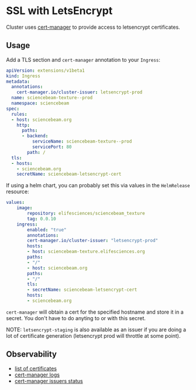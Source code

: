 
SSL with LetsEncrypt
====================

Cluster uses [cert-manager](https://cert-manager.io/) to provide access to letsencrypt certificates.

Usage
-----

Add a TLS section and `cert-manager` annotation  to your `Ingress`:


```yaml
apiVersion: extensions/v1beta1
kind: Ingress
metadata:
  annotations:
    cert-manager.io/cluster-issuer: letsencrypt-prod
  name: sciencebeam-texture--prod
  namespace: sciencebeam
spec:
  rules:
  - host: sciencebeam.org
    http:
      paths:
      - backend:
          serviceName: sciencebeam-texture--prod
          servicePort: 80
        path: /
  tls:
  - hosts:
    - sciencebeam.org
    secretName: sciencebeam-letsencrypt-cert
```

If using a helm chart, you can probably set this via values in the `HelmRelease` resource:

```yaml
values:
    image:
        repository: elifesciences/sciencebeam_texture
        tag: 0.0.10
    ingress:
        enabled: "true"
        annotations:
        cert-manager.io/cluster-issuer: "letsencrypt-prod"
        hosts:
        - host: sciencebeam-texture.elifesciences.org
        paths:
        - "/"
        - host: sciencebeam.org
        paths:
        - "/"
        tls:
        - secretName: sciencebeam-letsencrypt-cert
        hosts:
        - sciencebeam.org
```

`cert-manager` will obtain a cert for the specified hostname and store it in a secret.
You don't have to do anyting to or with this secret.

NOTE: `letsencrypt-staging` is also available as an issuer if you are doing a lot of certificate generation (letsencrypt prod will throttle at some point).


Observability
---------------

- [list of certificates](https://k8s-dashboard.elifesciences.org/clusters/local/namespaces/_all/certificates?)
- [cert-manager logs](https://k8s-dashboard.elifesciences.org/clusters/local/namespaces/infra/deployments/infra-cert-manager/logs)
- [cert-manager issuers status](https://k8s-dashboard.elifesciences.org/clusters/local/clusterissuers)
